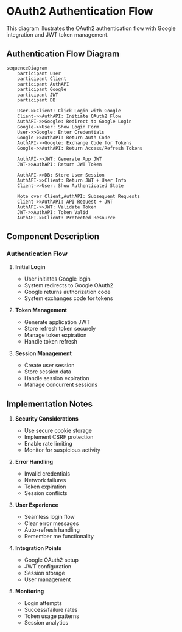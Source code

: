 # OAuth2 Authentication Flow

This diagram illustrates the OAuth2 authentication flow with Google integration and JWT token management.

## Authentication Flow Diagram

```mermaid
sequenceDiagram
    participant User
    participant Client
    participant AuthAPI
    participant Google
    participant JWT
    participant DB

    User->>Client: Click Login with Google
    Client->>AuthAPI: Initiate OAuth2 Flow
    AuthAPI->>Google: Redirect to Google Login
    Google->>User: Show Login Form
    User->>Google: Enter Credentials
    Google->>AuthAPI: Return Auth Code
    AuthAPI->>Google: Exchange Code for Tokens
    Google->>AuthAPI: Return Access/Refresh Tokens

    AuthAPI->>JWT: Generate App JWT
    JWT->>AuthAPI: Return JWT Token

    AuthAPI->>DB: Store User Session
    AuthAPI->>Client: Return JWT + User Info
    Client->>User: Show Authenticated State

    Note over Client,AuthAPI: Subsequent Requests
    Client->>AuthAPI: API Request + JWT
    AuthAPI->>JWT: Validate Token
    JWT->>AuthAPI: Token Valid
    AuthAPI->>Client: Protected Resource
```

## Component Description

### Authentication Flow

1. **Initial Login**

   - User initiates Google login
   - System redirects to Google OAuth2
   - Google returns authorization code
   - System exchanges code for tokens

2. **Token Management**

   - Generate application JWT
   - Store refresh token securely
   - Manage token expiration
   - Handle token refresh

3. **Session Management**
   - Create user session
   - Store session data
   - Handle session expiration
   - Manage concurrent sessions

## Implementation Notes

1. **Security Considerations**

   - Use secure cookie storage
   - Implement CSRF protection
   - Enable rate limiting
   - Monitor for suspicious activity

2. **Error Handling**

   - Invalid credentials
   - Network failures
   - Token expiration
   - Session conflicts

3. **User Experience**

   - Seamless login flow
   - Clear error messages
   - Auto-refresh handling
   - Remember me functionality

4. **Integration Points**

   - Google OAuth2 setup
   - JWT configuration
   - Session storage
   - User management

5. **Monitoring**
   - Login attempts
   - Success/failure rates
   - Token usage patterns
   - Session analytics
